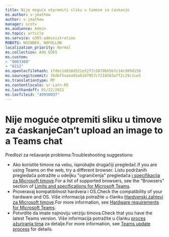 ```yaml
---
title: Nije moguće otpremiti sliku u timove za ćaskanje
ms.author: v-jmathew
author: v-jmathew
manager: scotv
ms.audience: Admin
ms.topic: article
ms.service: o365-administration
ROBOTS: NOINDEX, NOFOLLOW
localization_priority: Normal
ms.collection: Adm_O365
ms.custom:
- "9003308"
- "6212"
ms.openlocfilehash: 1fdec1dd18d521e52f7c5879bb5b7c14c989d158
ms.sourcegitcommit: 76dbf5aaea92a62d7957cf210583a7f2c29c1ce5
ms.translationtype: MT
ms.contentlocale: sr-Latn-RS
ms.lasthandoff: 01/22/2021
ms.locfileid: "49950037"
---
```

# <a name="cant-upload-an-image-to-a-teams-chat"></a><span data-ttu-id="5258c-102">Nije moguće otpremiti sliku u timove za ćaskanje</span><span class="sxs-lookup"><span data-stu-id="5258c-102">Can’t upload an image to a Teams chat</span></span>

<span data-ttu-id="5258c-103">Predlozi za rešavanje problema:</span><span class="sxs-lookup"><span data-stu-id="5258c-103">Troubleshooting suggestions:</span></span>

- <span data-ttu-id="5258c-104">Ako koristite timove na vebu, isprobajte drugačiji pregledač.</span><span class="sxs-lookup"><span data-stu-id="5258c-104">If you are using Teams on the web, try a different browser.</span></span> <span data-ttu-id="5258c-105">Listu podržanih pregledača potražite u odeljku "ograničenja" pregledača [i specifikacija za Microsoft timove](https://docs.microsoft.com/microsoftteams/limits-specifications-teams).</span><span class="sxs-lookup"><span data-stu-id="5258c-105">For a list of supported browsers, see the “Browsers” section of [Limits and specifications for Microsoft Teams](https://docs.microsoft.com/microsoftteams/limits-specifications-teams).</span></span>
- <span data-ttu-id="5258c-106">Proveravaj kompatibilnost hardvera i OS.</span><span class="sxs-lookup"><span data-stu-id="5258c-106">Check the compatibility of your hardware and OS.</span></span> <span data-ttu-id="5258c-107">Više informacija potražite u članku [Hardverski zahtevi za Microsoft timove](https://docs.microsoft.com/microsoftteams/hardware-requirements-for-the-teams-app).</span><span class="sxs-lookup"><span data-stu-id="5258c-107">For more information, see [Hardware requirements for Microsoft Teams](https://docs.microsoft.com/microsoftteams/hardware-requirements-for-the-teams-app).</span></span>
- <span data-ttu-id="5258c-108">Potvrdite da imate najnoviju verziju timova.</span><span class="sxs-lookup"><span data-stu-id="5258c-108">Check that you have the latest Teams version.</span></span> <span data-ttu-id="5258c-109">Više informacija potražite u članku [proces ažuriranja tima](https://docs.microsoft.com/microsoftteams/teams-client-update) za detalje.</span><span class="sxs-lookup"><span data-stu-id="5258c-109">For more information, see [Teams update process](https://docs.microsoft.com/microsoftteams/teams-client-update) for details.</span></span>

